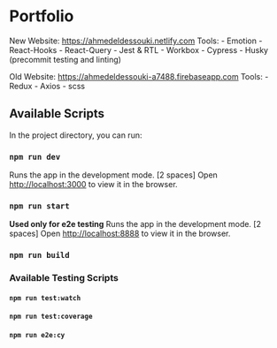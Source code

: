 # Portfolio

New Website: <https://ahmedeldessouki.netlify.com>
Tools:
      - Emotion
      - React-Hooks
      - React-Query
      - Jest & RTL
      - Workbox
      - Cypress
      - Husky (precommit testing and linting)

Old Website: <https://ahmedeldessouki-a7488.firebaseapp.com>
Tools:
      - Redux
      - Axios
      - scss

## Available Scripts

In the project directory, you can run:

### `npm run dev`

Runs the app in the development mode.
[2 spaces]
Open [http://localhost:3000](http://localhost:3000) to view it in the browser.

### `npm run start`

**Used only for e2e testing**
Runs the app in the development mode.
[2 spaces]
Open [http://localhost:8888](http://localhost:8888) to view it in the browser.

### `npm run build`

### Available Testing Scripts

#### `npm run test:watch`

#### `npm run test:coverage`

#### `npm run e2e:cy`
